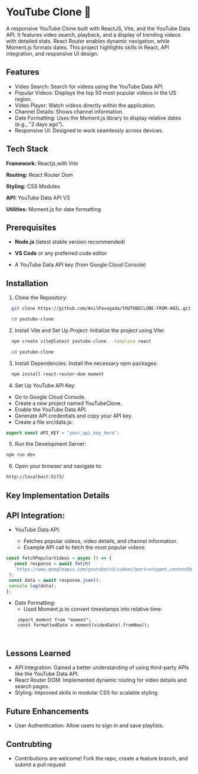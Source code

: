 
# YouTube Clone 🎥

A responsive YouTube Clone built with ReactJS, Vite, and the YouTube Data API. It features video search, playback, and a display of trending videos with detailed stats. React Router enables dynamic navigation, while Moment.js formats dates. This project highlights skills in React, API integration, and responsive UI design.


## Features

* Video Search: Search for videos using the YouTube Data API.
* Popular Videos: Displays the top 50 most popular videos in the US region.
* Video Player: Watch videos directly within the application.
* Channel Details: Shows channel information.
* Date Formatting: Uses the Moment.js library to display relative dates (e.g., "2 days ago").
* Responsive UI: Designed to work seamlessly across devices.



## Tech Stack

**Framework:** Reactjs,with Vite

**Routing:** React Router Dom

**Styling:** CSS Modules

**API:** YouTube Data API V3

**Utilities:** Moment.js for date formatting


## Prerequisites

* **Node.js** (latest stable version recommended)

* **VS Code** or any preferred code editor

* A YouTube Data API key (from Google Cloud Console)
## Installation

1. Clone the Repository:

```bash
  git clone https://github.com/AnilPavagada/YOUTUBECLONE-FROM-ANIL.git

  cd youtube-clone

```
2. Install Vite and Set Up Project: Initialize the project using Vite: 

```bash  
  npm create vite@latest youtube-clone --template react

  cd youtube-clone

```
3. Install Dependencies: Install the necessary npm packages:

 ```bash 
   npm install react-router-dom moment
```
4. Set Up YouTube API Key:
  * Go to Google Cloud Console.
  * Create a new project named YouTubeClone.
  * Enable the YouTube Data API.
  * Generate API credentials and copy your API key.
  * Create a file src/data.js:
  
  ```javascript
  export const API_KEY = "your_api_key_here";
```
5. Run the Development Server:
```bash
npm run dev
```
6. Open your browser and navigate to:
```bash
http://localhost:5173/

```
 

## Key Implementation Details

## API Integration:
* YouTube Data API:

  * Fetches popular videos, video details, and channel information.
  * Example API call to fetch the most popular videos:
 ``` javascript
 const fetchPopularVideos = async () => {
    const response = await fetch(
    `https://www.googleapis.com/youtube/v3/videos?part=snippet,contentDetails,statistics&chart=mostPopular&regionCode=US&maxResults=50&key=${API_KEY}`
  );
  const data = await response.json();
  console.log(data);
};


```
* Date Formatting:
  * Used Moment.js to convert timestamps into relative time:
  ``` javscript
   import moment from "moment";
   const formattedDate = moment(videoDate).fromNow();



  ```
## Lessons Learned
* API Integration: Gained a better understanding of using third-party APIs like the YouTube Data API.
* React Router DOM: Implemented dynamic routing for video details and search pages.
* Styling: Improved skills in modular CSS for scalable styling.
## Future Enhancements
* User Authentication: Allow users to sign in and save playlists.
## Contrubting
* Contributions are welcome! Fork the repo, create a feature branch, and submit a pull request
